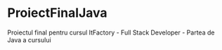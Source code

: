 # ProiectFinalJava
Proiectul final pentru cursul ItFactory - Full Stack Developer - Partea de Java a cursului
